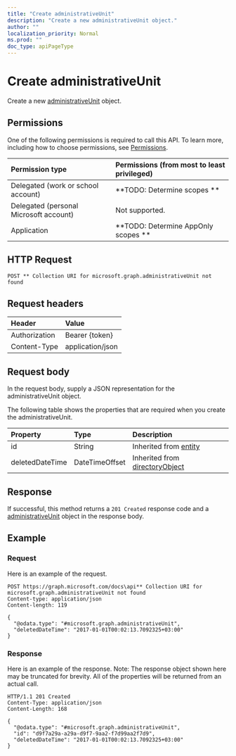 ```yaml
---
title: "Create administrativeUnit"
description: "Create a new administrativeUnit object."
author: ""
localization_priority: Normal
ms.prod: ""
doc_type: apiPageType
---
```


# Create administrativeUnit

Create a new [administrativeUnit](../resources/administrativeunit.md) object.

## Permissions
One of the following permissions is required to call this API. To learn more, including how to choose permissions, see [Permissions](/concepts/permissions-reference.md).

|Permission type|Permissions (from most to least privileged)|
|:---|:---|
|Delegated (work or school account)|**TODO: Determine scopes **|
|Delegated (personal Microsoft account)|Not supported.|
|Application|**TODO: Determine AppOnly scopes **|

## HTTP Request
<!-- {
  "blockType": "ignored"
}
-->
``` http
POST ** Collection URI for microsoft.graph.administrativeUnit not found
```

## Request headers
|Header|Value|
|:---|:---|
|Authorization|Bearer {token}|
|Content-Type|application/json|

## Request body
In the request body, supply a JSON representation for the administrativeUnit object.

The following table shows the properties that are required when you create the administrativeUnit.

|Property|Type|Description|
|:---|:---|:---|
|id|String| Inherited from [entity](../resources/entity.md)|
|deletedDateTime|DateTimeOffset| Inherited from [directoryObject](../resources/directoryObject.md)|



## Response
If successful, this method returns a `201 Created` response code and a [administrativeUnit](../resources/administrativeunit.md) object in the response body.

## Example

### Request
Here is an example of the request.
<!-- {
  "blockType": "request",
  "name": "create_administrativeunit_from_"
}
-->
``` http
POST https://graph.microsoft.com/docs\api** Collection URI for microsoft.graph.administrativeUnit not found
Content-type: application/json
Content-length: 119

{
  "@odata.type": "#microsoft.graph.administrativeUnit",
  "deletedDateTime": "2017-01-01T00:02:13.7092325+03:00"
}
```

### Response
Here is an example of the response. Note: The response object shown here may be truncated for brevity. All of the properties will be returned from an actual call.
<!-- {
  "blockType": "response",
  "truncated": true,
  "@odata.type": "microsoft.graph.administrativeunit"
}
-->
``` http
HTTP/1.1 201 Created
Content-Type: application/json
Content-Length: 168

{
  "@odata.type": "#microsoft.graph.administrativeUnit",
  "id": "d9f7a29a-a29a-d9f7-9aa2-f7d99aa2f7d9",
  "deletedDateTime": "2017-01-01T00:02:13.7092325+03:00"
}
```

